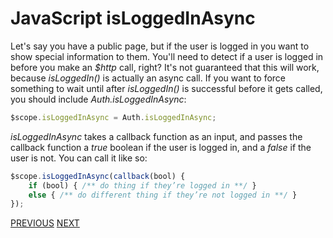 # JavaScript isLoggedInAsync

Let's say you have a public page, but if the user is logged in you want to show special information to them. You'll need to detect if a user is logged in before you make an _$http_ call, right? It's not guaranteed that this will work, because _isLoggedIn()_ is actually an async call. If you want to force something to wait until after _isLoggedIn()_ is successful before it gets called, you should include _Auth.isLoggedInAsync_:

```javascript
$scope.isLoggedInAsync = Auth.isLoggedInAsync;
```

_isLoggedInAsync_ takes a callback function as an input, and passes the callback function a _true_ boolean if the user is logged in, and a _false_ if the user is not. You can call it like so:

```javascript
$scope.isLoggedInAsync(callback(bool) {
    if (bool) { /** do thing if they’re logged in **/ }
    else { /** do different thing if they’re not logged in **/ }
});
```

[PREVIOUS](Page-Restriction.md) [NEXT](Angular-Angular-Angular-Bonus-SocketIO.md)
